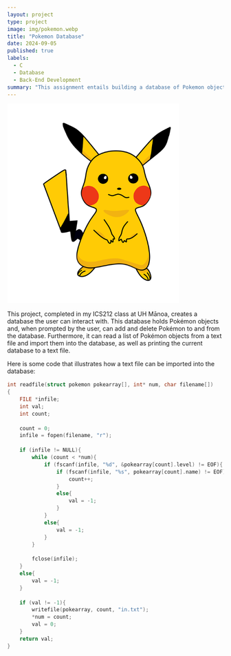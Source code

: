 ```yaml
---
layout: project
type: project
image: img/pokemon.webp
title: "Pokemon Database"
date: 2024-09-05
published: true
labels:
  - C
  - Database
  - Back-End Development
summary: "This assignment entails building a database of Pokemon objects"
---
```


<div class="text-center p-4">
  <img width="400px" class="rounded float-start pe-4" src="../img/pokemon.webp">
</div>

This project, completed in my ICS212 class at UH Mānoa, creates a database the user can interact with. This database holds Pokémon objects and, when prompted by the user, can add and delete Pokémon to and from the database. Furthermore, it can read a list of Pokémon objects from a text file and import them into the database, as well as printing the current database to a text file.

Here is some code that illustrates how a text file can be imported into the database:

```cpp
int readfile(struct pokemon pokearray[], int* num, char filename[])
{
    FILE *infile;
    int val;
    int count;

    count = 0;
    infile = fopen(filename, "r");

    if (infile != NULL){
        while (count < *num){
            if (fscanf(infile, "%d", &pokearray[count].level) != EOF){
                if (fscanf(infile, "%s", pokearray[count].name) != EOF){
                    count++;
                }
                else{
                    val = -1;
                }
            }
            else{
                val = -1;
            }
        }

        fclose(infile);
    }
    else{
        val = -1;
    }

    if (val != -1){
        writefile(pokearray, count, "in.txt");
        *num = count;
        val = 0;
    }
    return val;
}

```
